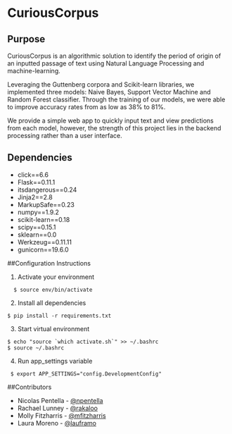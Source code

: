 # CuriousCorpus
## Purpose
CuriousCorpus is an algorithmic solution to identify the period of origin of an inputted passage of text using Natural Language Processing and machine-learning.

Leveraging the Guttenberg corpora and Scikit-learn libraries, we implemented three models: Naive Bayes, Support Vector Machine and Random Forest classifier. Through the training of our models, we were able to improve accuracy rates from as low as 38% to 81%.

We provide a simple web app to quickly input text and view predictions from each model, however, the strength of this project lies in the backend processing rather than a user interface.




## Dependencies
* click==6.6
* Flask==0.11.1
* itsdangerous==0.24
* Jinja2==2.8
* MarkupSafe==0.23
* numpy==1.9.2
* scikit-learn==0.18
* scipy==0.15.1
* sklearn==0.0
* Werkzeug==0.11.11
* gunicorn==19.6.0

##Configuration Instructions

1. Activate your environment
 ```{r, engine='bash'}
   $ source env/bin/activate
 ```

2. Install all dependencies
 ```{r, engine='bash'}
 $ pip install -r requirements.txt
 ```


3. Start virtual environment
 ```{r, engine='bash'}
$ echo "source `which activate.sh`" >> ~/.bashrc
$ source ~/.bashrc
 ```

4. Run app_settings variable
 ```{r, engine='bash'}
  $ export APP_SETTINGS="config.DevelopmentConfig"
```



##Contributors
* Nicolas Pentella - [@npentella](https://github.com/npentella)
* Rachael Lunney - [@rakaloo](https://github.com/rakaloo)
* Molly Fitzharris - [@mfitzharris](https://github.com/mfitzharris)
* Laura Moreno - [@lauframo](https://github.com/lauframo)

